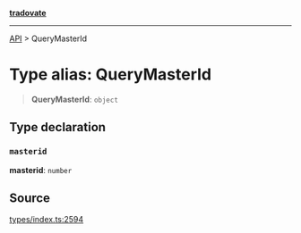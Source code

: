 [**tradovate**](../README.md)

***

[API](../API.md) > QueryMasterId

# Type alias: QueryMasterId

> **QueryMasterId**: `object`

## Type declaration

### `masterid`

**masterid**: `number`

## Source

[types/index.ts:2594](https://github.com/cgilly2fast/tradovate-typescript/blob/b1caea5/src/types/index.ts#L2594)

